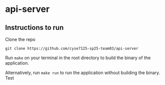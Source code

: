 # api-server

## Instructions to run
Clone the repo
```
git clone https://github.com/cyse7125-sp25-team03/api-server
```
Run ```make``` on your terminal in the root directory to build the binary of the application.

Alternatively, run ```make run``` to run the application without building the binary.
Test